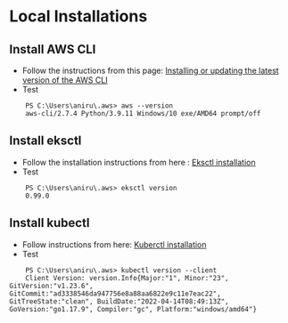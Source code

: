# Local Installations

## Install AWS CLI
* Follow the instructions from this page: [Installing or updating the latest version of the AWS CLI](https://docs.aws.amazon.com/cli/latest/userguide/getting-started-install.html)
* Test 
```
    PS C:\Users\aniru\.aws> aws --version
    aws-cli/2.7.4 Python/3.9.11 Windows/10 exe/AMD64 prompt/off
```

## Install eksctl
* Follow the installation instructions from here : [Eksctl installation](https://eksctl.io/introduction/#installation)
* Test
```
    PS C:\Users\aniru\.aws> eksctl version  
    0.99.0
```

## Install kubectl
* Follow instructions from here: [Kuberctl installation](https://kubernetes.io/docs/tasks/tools/)
* Test 
```
    PS C:\Users\aniru\.aws> kubectl version --client
    Client Version: version.Info{Major:"1", Minor:"23", GitVersion:"v1.23.6", GitCommit:"ad3338546da947756e8a88aa6822e9c11e7eac22", GitTreeState:"clean", BuildDate:"2022-04-14T08:49:13Z", GoVersion:"go1.17.9", Compiler:"gc", Platform:"windows/amd64"}
```